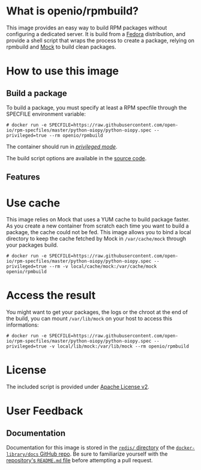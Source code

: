 # What is openio/rpmbuild?

This image provides an easy way to build RPM packages without configuring a dedicated server.
It is build from a [Fedora](https://getfedora.org) distribution, and provide a shell script that wraps the process to create a package, relying on rpmbuild and [Mock](https://fedoraproject.org/wiki/Mock) to build clean packages.

# How to use this image

## Build a package

To build a package, you must specify at least a RPM specfile through the SPECFILE environment variable:

```console
# docker run -e SPECFILE=https://raw.githubusercontent.com/open-io/rpm-specfiles/master/python-oiopy/python-oiopy.spec --privileged=true --rm openio/rpmbuild
```
The container should run in [*privileged mode*](http://blog.docker.com/2013/09/docker-can-now-run-within-docker/).

The build script options are available in the [source code](https://github.com/open-io/dockerfiles/blob/master/openio-rpmbuild/build.sh).

## Features

# Use cache
This image relies on Mock that uses a YUM cache to build package faster. As you create a new container from scratch each time you want to build a package, the cache could not be fed.
This image allows you to bind a local directory to keep the cache fetched by Mock in `/var/cache/mock` through your packages build.

```console
# docker run -e SPECFILE=https://raw.githubusercontent.com/open-io/rpm-specfiles/master/python-oiopy/python-oiopy.spec --privileged=true --rm -v local/cache/mock:/var/cache/mock openio/rpmbuild
```

# Access the result
You might want to get your packages, the logs or the chroot at the end of the build, you can mount `/var/lib/mock` on your host to access this informations:

```console
# docker run -e SPECFILE=https://raw.githubusercontent.com/open-io/rpm-specfiles/master/python-oiopy/python-oiopy.spec --privileged=true -v local/lib/mock:/var/lib/mock --rm openio/rpmbuild
```

# License

The included script is provided under [Apache License v2](http://www.apache.org/licenses/LICENSE-2.0).

# User Feedback

## Documentation

Documentation for this image is stored in the [`redis/` directory](https://github.com/docker-library/docs/tree/master/redis) of the [`docker-library/docs` GitHub repo](https://github.com/docker-library/docs). Be sure to familiarize yourself with the [repository's `README.md` file](https://github.com/docker-library/docs/blob/master/README.md) before attempting a pull request.


